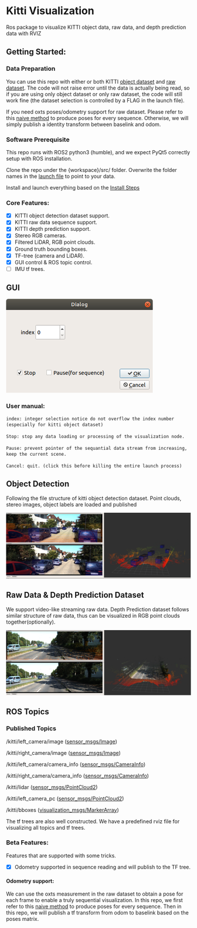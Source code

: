# Kitti Visualization

Ros package to visualize KITTI object data, raw data, and depth prediction data with RVIZ

## Getting Started:

### Data Preparation

You can use this repo with either or both KITTI [object dataset](https://www.cvlibs.net/datasets/kitti/eval_object.php?obj_benchmark=3d) and [raw dataset](https://www.cvlibs.net/datasets/kitti/raw_data.php).  The code will not raise error until the data is actually being read, so if you are using only object dataset or only raw dataset, the code will still work fine (the dataset selection is controlled by a FLAG in the launch file). 

If you need oxts poses/odometry support for raw dataset. Please refer to this [naive method](https://gist.github.com/Owen-Liuyuxuan/27f12e15788acba76053df84a28f2291) to produce poses for every sequence. Otherwise, we will simply publish a identity transform between baselink and odom.

### Software Prerequisite

This repo runs with ROS2 python3 (humble), and we expect PyQt5 correctly setup with ROS installation.

Clone the repo under the {workspace}/src/ folder. Overwrite the folder names in the [launch file](../launch/kitti_launch.xml) to point to your data. 

Install and launch everything based on the [Install Steps](../readme.md)


### Core Features:

- [x] KITTI object detection dataset support. 
- [x] KITTI raw data sequence support. 
- [x] KITTI depth prediction support. 
- [x] Stereo RGB cameras.
- [x] Filtered LiDAR, RGB point clouds.
- [x] Ground truth bounding boxes.
- [x] TF-tree (camera and LiDAR).
- [x] GUI control & ROS topic control.
- [ ] IMU tf trees.

## GUI

![image](gui.png)

### User manual:

    index: integer selection notice do not overflow the index number (especially for kitti object dataset)

    Stop: stop any data loading or processing of the visualization node.
    
    Pause: prevent pointer of the sequantial data stream from increasing, keep the current scene.

    Cancel: quit. (click this before killing the entire launch process)

## Object Detection

Following the file structure of kitti object detection dataset. Point clouds, stereo images, object labels are loaded and published

![image](object.png)

## Raw Data & Depth Prediction Dataset

We support video-like streaming raw data. Depth Prediction dataset follows similar structure of raw data, thus can be visualized in RGB point clouds together(optionally). 

![image](kitti_sequence.png)

## ROS Topics

### Published Topics

/kitti/left_camera/image ([sensor_msgs/Image](https://docs.ros2.org/latest/api/sensor_msgs/msg/Image.html))

/kitti/right_camera/image ([sensor_msgs/Image](https://docs.ros2.org/latest/api/sensor_msgs/msg/Image.html))

/kitti/left_camera/camera_info ([sensor_msgs/CameraInfo](https://docs.ros2.org/latest/api/sensor_msgs/msg/CameraInfo.html))

/kitti/right_camera/camera_info ([sensor_msgs/CameraInfo](https://docs.ros2.org/latest/api/sensor_msgs/msg/CameraInfo.html))

/kitti/lidar ([sensor_msgs/PointCloud2](https://docs.ros2.org/latest/api/sensor_msgs/msg/PointCloud2.html))

/kitti/left_camera_pc ([sensor_msgs/PointCloud2](https://docs.ros2.org/latest/api/sensor_msgs/msg/PointCloud2.html))

/kitti/bboxes ([visualization_msgs/MarkerArray](https://docs.ros2.org/foxy/api/visualization_msgs/msg/MarkerArray.html))

The tf trees are also well constructed. We have a predefined rviz file for visualizing all topics and tf trees.

### Beta Features:

Features that are supported with some tricks.

- [x] Odometry supported in sequence reading and will publish to the TF tree.

#### Odometry support:

We can use the oxts measurement in the raw dataset to obtain a pose for each frame to enable a truly sequential visualization. In this repo, we first refer to this [naive method](https://gist.github.com/Owen-Liuyuxuan/27f12e15788acba76053df84a28f2291) to produce poses for every sequence. Then in this repo, we will publish a tf transform from odom to baselink based on the poses matrix. 
